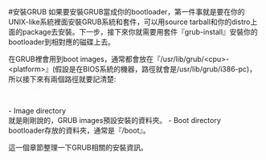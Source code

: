 #安裝GRUB
如果要安裝GRUB當成你的bootloader，第一件事就是要在你的UNIX-like系統裡面安裝GRUB系統和套件，可以用source tarball和你的distro上面的package去安裝。下一步，接下來你就需要用套件『grub-install』安裝你的bootloader到相對應的磁碟上去。

在GRUB裡會用到boot images，通常都會放在『/usr/lib/grub/&lt;cpu>-&lt;platform>』(假設是在BIOS系統的機器，路徑就會是/usr/lib/grub/i386-pc)，所以接下來有兩個路徑就要記清楚:
<p style="color:white;">hugh check</p>
- Image directory<br>
就是剛剛說的，GRUB images預設安裝的資料夾。
- Boot directory<br>
bootloader存放的資料夾，通常是『/boot』。

這一個章節整理一下GRUB相關的安裝資訊。
    
    